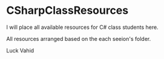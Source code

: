 # CSharpClassResources
I will place all available resources for C# class students here.

All resources arranged based on the each seeion's folder.

Luck
Vahid
